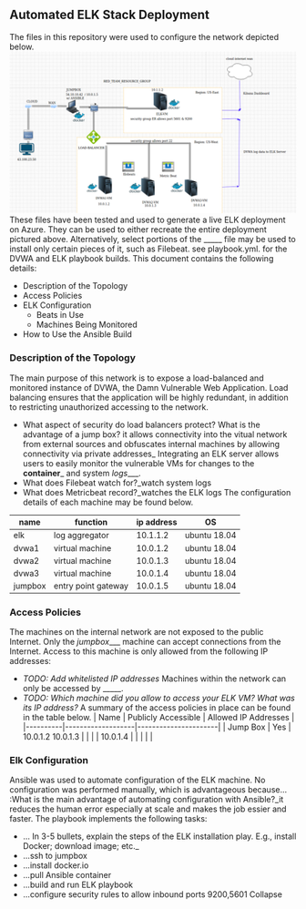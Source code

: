 

 ## Automated ELK Stack Deployment
The files in this repository were used to configure the network depicted below.
![TODO Update the path with the name of your diagram](topology.png)
These files have been tested and used to generate a live ELK deployment on Azure. They can be used to either recreate the entire deployment pictured above. Alternatively, select portions of the _____ file may be used to install only certain pieces of it, such as Filebeat.
  see playbook.yml. for the DVWA and ELK playbook builds. 
This document contains the following details:
- Description of the Topology
- Access Policies
- ELK Configuration
  - Beats in Use
  - Machines Being Monitored
- How to Use the Ansible Build
### Description of the Topology
The main purpose of this network is to expose a load-balanced and monitored instance of DVWA, the Damn Vulnerable Web Application.
Load balancing ensures that the application will be highly redundant, in addition to restricting  unauthorized accessing to the network.
- What aspect of security do load balancers protect? What is the advantage of a jump box? it allows connectivity into the vitual network from external sources and obfuscates internal machines by allowing connectivity via private addresses_
Integrating an ELK server allows users to easily monitor the vulnerable VMs for changes to the __container___ and system _logs____.
- What does Filebeat watch for?_watch system logs
- What does Metricbeat record?_watches the ELK logs
The configuration details of each machine may be found below.

| name    | function            | ip address | OS           |
|---------|---------------------|------------|--------------|
| elk     | log aggregator      | 10.1.1.2   | ubuntu 18.04 |
| dvwa1   | virtual machine     | 10.0.1.2   | ubuntu 18.04 |
| dvwa2   | virtual machine     | 10.0.1.3   | ubuntu 18.04 |
| dvwa3   | virtual machine     | 10.0.1.4   | ubuntu 18.04 |
| jumpbox | entry point gateway | 10.0.1.5   | ubuntu 18.04 |

### Access Policies
The machines on the internal network are not exposed to the public Internet. 
Only the _jumpbox____ machine can accept connections from the Internet. Access to this machine is only allowed from the following IP addresses:
- _TODO: Add whitelisted IP addresses_
Machines within the network can only be accessed by _____.
- _TODO: Which machine did you allow to access your ELK VM? What was its IP address?_
A summary of the access policies in place can be found in the table below.
| Name     | Publicly Accessible | Allowed IP Addresses |
|----------|-------------------|----------------------|
| Jump Box | Yes                 | 10.0.1.2 10.0.1.3    |
|          |                     | 10.0.1.4             |
|          |                     |                      |
### Elk Configuration
Ansible was used to automate configuration of the ELK machine. No configuration was performed manually, which is advantageous because...
:What is the main advantage of automating configuration with Ansible?_it reduces the human error especially at scale and makes the job essier and faster. 
The playbook implements the following tasks:
- ... In 3-5 bullets, explain the steps of the ELK installation play. E.g., install Docker; download image; etc._
- ...ssh to jumpbox
- ...install docker.io
- ...pull Ansible container 
- ...build and run ELK playbook
- ...configure security rules to allow inbound ports 9200,5601
Collapse




